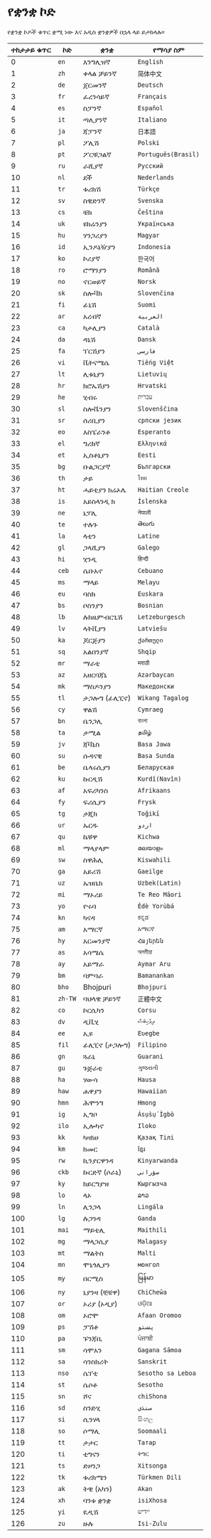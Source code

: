 # የቋንቋ ኮድ

የቋንቋ ኮዶች ቁጥር ቋሚ ነው እና አዲስ ቋንቋዎች በኋላ ላይ ይታከላሉ።

| ተከታታይ ቁጥር | ኮድ | ቋንቋ | የማሳያ ስም |
| - | - | - | - |
| 0 | `en` | እንግሊዝኛ | `English` |
| 1 | `zh` | ቀላል ቻይንኛ | `简体中文` |
| 2 | `de` | ጀርመንኛ | `Deutsch` |
| 3 | `fr` | ፈረንሳይኛ | `Français` |
| 4 | `es` | ስፓንኛ | `Español` |
| 5 | `it` | ጣሊያንኛ | `Italiano` |
| 6 | `ja` | ጃፓንኛ | `日本語` |
| 7 | `pl` | ፖሊሽ | `Polski` |
| 8 | `pt` | ፖርቹጋልኛ | `Português(Brasil)` |
| 9 | `ru` | ራሺያኛ | `Русский` |
| 10 | `nl` | ደች | `Nederlands` |
| 11 | `tr` | ቱሪክሽ | `Türkçe` |
| 12 | `sv` | ስዊድንኛ | `Svenska` |
| 13 | `cs` | ቼክ | `Čeština` |
| 14 | `uk` | ዩክሬንያን | `Українська` |
| 15 | `hu` | ሃንጋሪያን | `Magyar` |
| 16 | `id` | ኢንዶኔዥያን | `Indonesia` |
| 17 | `ko` | ኮሪያኛ | `한국어` |
| 18 | `ro` | ሮማንያን | `Română` |
| 19 | `no` | ኖርወይኛ | `Norsk` |
| 20 | `sk` | ስሎቫክ | `Slovenčina` |
| 21 | `fi` | ፊኒሽ | `Suomi` |
| 22 | `ar` | አረብኛ | `العربية` |
| 23 | `ca` | ካታሊያን | `Català` |
| 24 | `da` | ዳኒሽ | `Dansk` |
| 25 | `fa` | ፐርሽያን | `فارسی` |
| 26 | `vi` | ቪትናሜሴ | `Tiếng Việt` |
| 27 | `lt` | ሊቱኒያን | `Lietuvių` |
| 28 | `hr` | ክሮኤሽያን | `Hrvatski` |
| 29 | `he` | ሂብሩ | `עברית` |
| 30 | `sl` | ስሎቬንያን | `Slovenščina` |
| 31 | `sr` | ሰሪቢያን | `српски језик` |
| 32 | `eo` | እስፔራንቶ | `Esperanto` |
| 33 | `el` | ግሪክኛ | `Ελληνικά` |
| 34 | `et` | ኢስቶኒያን | `Eesti` |
| 35 | `bg` | ቡልጋርያኛ | `Български` |
| 36 | `th` | ታይ | `ไทย` |
| 37 | `ht` | ሓይቲያን ክሬኦሌ | `Haitian Creole` |
| 38 | `is` | አይስላንዲ ክ | `Íslenska` |
| 39 | `ne` | ኔፓሊ | `नेपाली` |
| 40 | `te` | ተሉጉ | `తెలుగు` |
| 41 | `la` | ላቲን | `Latine` |
| 42 | `gl` | ጋላሺያን | `Galego` |
| 43 | `hi` | ሂንዲ | `हिन्दी` |
| 44 | `ceb` | ሴቡአኖ | `Cebuano` |
| 45 | `ms` | ማላይ | `Melayu` |
| 46 | `eu` | ባስክ | `Euskara` |
| 47 | `bs` | ቦስንያን | `Bosnian` |
| 48 | `lb` | ሉክዜምብርጊሽ | `Letzeburgesch` |
| 49 | `lv` | ላትቪያን | `Latviešu` |
| 50 | `ka` | ጆርጅያን | `ქართული` |
| 51 | `sq` | አልበንያኛ | `Shqip` |
| 52 | `mr` | ማራቲ | `मराठी` |
| 53 | `az` | አዘርባጃኒ | `Azərbaycan` |
| 54 | `mk` | ማስዶንያን | `Македонски` |
| 55 | `tl` | ታጋሎግ (ፊሊፒኖ) | `Wikang Tagalog` |
| 56 | `cy` | ዋልሽ | `Cymraeg` |
| 57 | `bn` | ቤንጋሊ | `বাংলা` |
| 58 | `ta` | ታሚል | `தமிழ்` |
| 59 | `jv` | ጃቫኒስ | `Basa Jawa` |
| 60 | `su` | ሱዳናዊ | `Basa Sunda` |
| 61 | `be` | ቤላሩሲያን | `Беларуская` |
| 62 | `ku` | ኩርዲሽ | `Kurdî(Navîn)` |
| 63 | `af` | አፍሪካንስ | `Afrikaans` |
| 64 | `fy` | ፍሪሲያን | `Frysk` |
| 65 | `tg` | ታጂክ | `Toğikī` |
| 66 | `ur` | ኡርዱ | `اردو` |
| 67 | `qu` | ኬቹዋ | `Kichwa` |
| 68 | `ml` | ማላያላም | `മലയാളം` |
| 69 | `sw` | ስዋሕሊ | `Kiswahili` |
| 70 | `ga` | አይሪሽ | `Gaeilge` |
| 71 | `uz` | ኡዝቤክ | `Uzbek(Latin)` |
| 72 | `mi` | ማኦሪይ | `Te Reo Māori` |
| 73 | `yo` | ዮሩባ | `Èdè Yorùbá` |
| 74 | `kn` | ካናዳ | `ಕನ್ನಡ` |
| 75 | `am` | አማርኛ | `አማርኛ` |
| 76 | `hy` | አርመንያኛ | `Հայերեն` |
| 77 | `as` | አሳሜሴ | `অসমীয়া` |
| 78 | `ay` | አይማራ | `Aymar Aru` |
| 79 | `bm` | ባምባራ | `Bamanankan` |
| 80 | `bho` | Bhojpuri | `Bhojpuri` |
| 81 | `zh-TW` | ባህላዊ ቻይንኛ | `正體中文` |
| 82 | `co` | ኮርሲካን | `Corsu` |
| 83 | `dv` | ዲቪሂ | `ދިވެހިބަސް` |
| 84 | `ee` | ኢዩ | `Eʋegbe` |
| 85 | `fil` | ፊሊፒኖ (ታጋሎግ) | `Filipino` |
| 86 | `gn` | ጓራኒ | `Guarani` |
| 87 | `gu` | ጉጅራቲ | `ગુજરાતી` |
| 88 | `ha` | ሃውሳ | `Hausa` |
| 89 | `haw` | ሐዋያን | `Hawaiian` |
| 90 | `hmn` | ሕሞንግ | `Hmong` |
| 91 | `ig` | ኢግቦ | `Ásụ̀sụ́ Ìgbò` |
| 92 | `ilo` | ኢሎካኖ | `Iloko` |
| 93 | `kk` | ካዛክሀ | `Қазақ Тілі` |
| 94 | `km` | ክመር | `ខ្មែរ` |
| 95 | `rw` | ኪንያርዋንዳ | `Kinyarwanda` |
| 96 | `ckb` | ኩርድኛ (ሶራኒ) | `سۆرانی` |
| 97 | `ky` | ክይርግያዝ | `Кыргызча` |
| 98 | `lo` | ላኦ | `ລາວ` |
| 99 | `ln` | ሊንጋላ | `Lingála` |
| 100 | `lg` | ሉጋንዳ | `Ganda` |
| 101 | `mai` | ማይቲሊ | `Maithili` |
| 102 | `mg` | ማላጋሲያ | `Malagasy` |
| 103 | `mt` | ማልትስ | `Malti` |
| 104 | `mn` | ሞኒጎሊያን | `монгол` |
| 105 | `my` | በርሚስ | `မြန်မာ` |
| 106 | `ny` | ኒያንዛ (ቺቼዋ) | `ChiCheŵa` |
| 107 | `or` | ኦሪያ (ኦዲያ) | `ଓଡ଼ିଆ` |
| 108 | `om` | ኦሮሞ | `Afaan Oromoo` |
| 109 | `ps` | ፓሽቶ | `پښتو` |
| 110 | `pa` | ፑንጃቢ | `ਪੰਜਾਬੀ` |
| 111 | `sm` | ሳሞአን | `Gagana Sāmoa` |
| 112 | `sa` | ሳንስክሪት | `Sanskrit` |
| 113 | `nso` | ሴፕቲ | `Sesotho sa Leboa` |
| 114 | `st` | ሴሶቶ | `Sesotho` |
| 115 | `sn` | ሾና | `chiShona` |
| 116 | `sd` | ስንድሂ | `سنڌي` |
| 117 | `si` | ሲንሃላ | `සිංහල` |
| 118 | `so` | ሶማሊ | `Soomaali` |
| 119 | `tt` | ታታር | `Татар` |
| 120 | `ti` | ቲግናን | `ትግር` |
| 121 | `ts` | ድዞንጋ | `Xitsonga` |
| 122 | `tk` | ቱሪክሜን | `Türkmen Dili` |
| 123 | `ak` | ትዊ (አካን) | `Akan` |
| 124 | `xh` | ባንቱ ቋንቋ | `isiXhosa` |
| 125 | `yi` | ዪዲሽ | `ייִדיש` |
| 126 | `zu` | ዙሉ | `Isi-Zulu` |